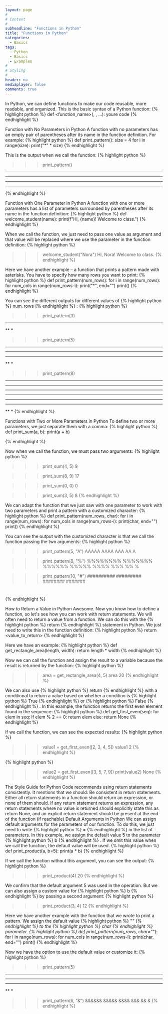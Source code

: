 ```yaml
---
layout: page
#
# Content
#
subheadline: "Functions in Python"
title: "Functions in Python"
categories:
  - Basics
tags:
  - Python
  - Basics
  - Examples
#
# Styling
#
header: no
mediaplayer: false
comments: true
---
```


In Python, we can define functions to make our code reusable, more readable, and organized. This is the basic syntax of a Python function:
{% highlight python %}
def <function_name>(<param1>, <param2>, ...):
    youre code
{% endhighlight %}

Function with No Parameters in Python
A function with no parameters has an empty pair of parentheses after its name in the function definition. For example:
{% highlight python %}
def print_pattern():
    size = 4
    for i in range(size):
        print("*" * size)
{% endhighlight %}

This is the output when we call the function:
{% highlight python %}
>>> print_pattern()
****
****
****
****
{% endhighlight %}

Function with One Parameter in Python
A function with one or more parameters has a list of parameters surrounded by parentheses after its name in the function definition:
{% highlight python %}
def welcome_student(name):
    print(f"Hi, {name}! Welcome to class.")
{% endhighlight %}

When we call the function, we just need to pass one value as argument and that value will be replaced where we use the parameter in the function definition:
{% highlight python %}
>>> welcome_student("Nora")
Hi, Nora! Welcome to class.
{% endhighlight %}

Here we have another example – a function that prints a pattern made with asterisks. You have to specify how many rows you want to print:
{% highlight python %}
def print_pattern(num_rows):
    for i in range(num_rows):
        for num_cols in range(num_rows-i):
            print("*", end="")
        print()
{% endhighlight %}

You can see the different outputs for different values of {% highlight python %}
num_rows
{% endhighlight %}
:
{% highlight python %}
>>> print_pattern(3)
***
**
*

>>> print_pattern(5)
*****
****
***
**
*

>>> print_pattern(8)
********
*******
******
*****
****
***
**
*
{% endhighlight %}

Functions with Two or More Parameters in Python
To define two or more parameters, we just separate them with a comma:
{% highlight python %}
def print_sum(a, b):
    print(a + b)

{% endhighlight %}

Now when we call the function, we must pass two arguments:
{% highlight python %}
>>> print_sum(4, 5)
9

>>> print_sum(8, 9)
17

>>> print_sum(0, 0)
0

>>> print_sum(3, 5)
8
{% endhighlight %}

We can adapt the function that we just saw with one parameter to work with two parameters and print a pattern with a customized character:
{% highlight python %}
def print_pattern(num_rows, char):
	for i in range(num_rows):
		for num_cols in range(num_rows-i):
			print(char, end="")
		print()
{% endhighlight %}

You can see the output with the customized character is that we call the function passing the two arguments:
{% highlight python %}
>>> print_pattern(5, "A")
AAAAA
AAAA
AAA
AA
A

>>> print_pattern(8, "%")
%%%%%%%%
%%%%%%%
%%%%%%
%%%%%
%%%%
%%%
%%
%

>>> print_pattern(10, "#")
##########
#########
########
#######
######
#####
####
###
##
#
{% endhighlight %}

How to Return a Value in Python
Awesome. Now you know how to define a function, so let's see how you can work with return statements. 
We will often need to return a value from a function. We can do this with the {% highlight python %}
return
{% endhighlight %}
 statement in Python. We just need to write this in the function definition:
{% highlight python %}
return <value_to_return>
{% endhighlight %}

Here we have an example:
{% highlight python %}
def get_rectangle_area(length, width):
    return length * width
{% endhighlight %}

Now we can call the function and assign the result to a variable because the result is returned by the function:
{% highlight python %}
>>> area = get_rectangle_area(4, 5)
>>> area
20
{% endhighlight %}

We can also use {% highlight python %}
return
{% endhighlight %}
 with a conditional to return a value based on whether a condition is {% highlight python %}
True
{% endhighlight %}
 or {% highlight python %}
False
{% endhighlight %}
.
In this example, the function returns the first even element found in the sequence:
{% highlight python %}
def get_first_even(seq):
    for elem in seq:
        if elem % 2 == 0:
            return elem
        else:
            return None
{% endhighlight %}

If we call the function, we can see the expected results:
{% highlight python %}
>>> value1 = get_first_even([2, 3, 4, 5])
>>> value1
2
{% endhighlight %}

{% highlight python %}
>>> value2 = get_first_even([3, 5, 7, 9])
>>> print(value2)
None
{% endhighlight %}

The Style Guide for Python Code recommends using return statements consistently. It mentions that we should:
Be consistent in return statements. Either all return statements in a function should return an expression, or none of them should. If any return statement returns an expression, any return statements where no value is returned should explicitly state this as return None, and an explicit return statement should be present at the end of the function (if reachable)
Default Arguments in Python
We can assign default arguments for the parameters of our function. To do this, we just need to write {% highlight python %}
<parameter>=<value>
{% endhighlight %}
 in the list of parameters.
In this example, we assign the default value 5 to the parameter {% highlight python %}
b
{% endhighlight %}
. If we omit this value when we call the function, the default value will be used.
{% highlight python %}
def print_product(a, b=5):
    print(a * b)
{% endhighlight %}

If we call the function without this argument, you can see the output:
{% highlight python %}
>>> print_product(4)
20
{% endhighlight %}

We confirm that the default argument 5 was used in the operation. 
But we can also assign a custom value for {% highlight python %}
b
{% endhighlight %}
 by passing a second argument:
{% highlight python %}
>>> print_product(3, 4)
12
{% endhighlight %}

Here we have another example with the function that we wrote to print a pattern. We assign the default value {% highlight python %}
"*"
{% endhighlight %}
 to the {% highlight python %}
char
{% endhighlight %}
 parameter.
{% highlight python %}
def print_pattern(num_rows, char="*"):
	for i in range(num_rows):
		for num_cols in range(num_rows-i):
			print(char, end="")
		print()
{% endhighlight %}

Now we have the option to use the default value or customize it:
{% highlight python %}
>>> print_pattern(5)
*****
****
***
**
*

>>> print_pattern(6, "&")
&&&&&&
&&&&&
&&&&
&&&
&&
&
{% endhighlight %}

